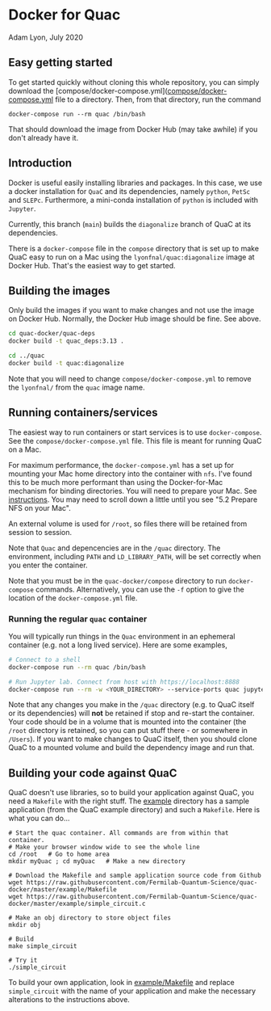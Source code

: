 # Docker for Quac
Adam Lyon, July 2020

## Easy getting started

To get started quickly without cloning this whole repository, you can simply download the [compose/docker-compose.yml]([compose/docker-compose.yml](https://raw.githubusercontent.com/Fermilab-Quantum-Science/quac-docker/master/compose/docker-compose.yml) file to a directory. Then, from that directory, run the command 
```
docker-compose run --rm quac /bin/bash
```

That should download the image from Docker Hub (may take awhile) if you don't already have it. 

## Introduction

Docker is useful easily installing libraries and packages. In this case, we use a docker installation for `QuaC` and its dependencies, namely `python`, `PetSc` and `SLEPc`. Furthermore, a mini-conda installation of `python` is included with `Jupyter`.

Currently, this branch (`main`) builds the `diagonalize` branch of QuaC at its dependencies. 

There is a `docker-compose` file in the `compose` directory that is set up to make QuaC easy to run on a Mac using the `lyonfnal/quac:diagonalize` image at Docker Hub. That's the easiest way to get started. 
 
## Building the images

Only build the images if you want to make changes and not use the image on Docker Hub. Normally, the Docker Hub image should be fine. See above. 

```bash
cd quac-docker/quac-deps
docker build -t quac_deps:3.13 .

cd ../quac
docker build -t quac:diagonalize
```

Note that you will need to change `compose/docker-compose.yml` to remove the `lyonfnal/` from the `quac` image name. 

## Running containers/services

The easiest way to run containers or start services is to use `docker-compose`. See the `compose/docker-compose.yml` file. This file is meant for running QuaC on a Mac. 

For maximum performance, the `docker-compose.yml` has a set up for mounting your Mac home directory into the container with `nfs`. I've found this to be much more performant than using the Docker-for-Mac mechanism for binding directories. You will need to prepare your Mac. See [instructions](https://github.com/lyon-fnal/devenv/blob/master/README.md#52-prepare-nfs-on-your-mac). You may need to scroll down a little until you see "5.2 Prepare NFS on your Mac".

An external volume is used for `/root`, so files there will be retained from session to session. 

Note that `Quac` and depencencies are in the `/quac` directory. The environment, including `PATH` and `LD_LIBRARY_PATH`, will be set correctly when you enter the container.  

Note that you must be in the `quac-docker/compose` directory to run `docker-compose` commands. Alternatively, you can use the `-f` option to give the location of the `docker-compose.yml` file. 

### Running the regular `quac` container

You will typically run things in the `Quac` environment in an ephemeral container (e.g. not a long lived service). Here are some examples,

```bash
# Connect to a shell
docker-compose run --rm quac /bin/bash

# Run Jupyter lab. Connect from host with https://localhost:8888
docker-compose run --rm -w <YOUR_DIRECTORY> --service-ports quac jupyter lab --ip=127.0.0.1 --allow-root --no-browser
```

Note that any changes you make in the `/quac` directory (e.g. to QuaC itself or its dependencies) will **not** be retained if stop and re-start the container. Your code should be in a volume that is mounted into the container (the `/root` directory is retained, so you can put stuff there - or somewhere in `/Users`).  If you want to make changes to QuaC itself, then you should clone QuaC to a mounted volume and build the dependency image and run that. 

## Building your code against QuaC

QuaC doesn't use libraries, so to build your application against QuaC, you need a `Makefile` with the right stuff. The [example](example/) directory has a sample application (from the QuaC example directory) and such a `Makefile`. Here is what you can do...

```
# Start the quac container. All commands are from within that container. 
# Make your browser window wide to see the whole line
cd /root   # Go to home area
mkdir myQuac ; cd myQuac   # Make a new directory

# Download the Makefile and sample application source code from Github
wget https://raw.githubusercontent.com/Fermilab-Quantum-Science/quac-docker/master/example/Makefile
wget https://raw.githubusercontent.com/Fermilab-Quantum-Science/quac-docker/master/example/simple_circuit.c

# Make an obj directory to store object files
mkdir obj

# Build
make simple_circuit

# Try it
./simple_circuit
```

To build your own application, look in [example/Makefile](example/Makefile) and replace `simple_circuit` with the name of your application and make the necessary alterations to the instructions above. 